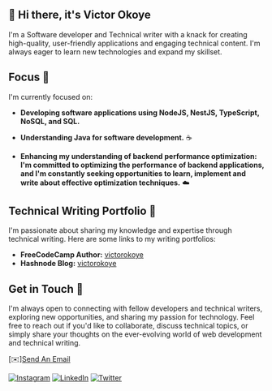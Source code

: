## 👋 Hi there, it's Victor Okoye

I'm a Software developer and Technical writer with a knack for creating high-quality, user-friendly applications and engaging technical content. I'm always eager to learn new technologies and expand my skillset.

## Focus 🚀

I'm currently focused on:

- **Developing software applications using NodeJS, NestJS, TypeScript, NoSQL, and SQL.**

- **Understanding Java for software development.** ☕️
- **Enhancing my understanding of backend performance optimization: I'm committed to optimizing the performance of backend applications, and I'm constantly seeking opportunities to learn, implement and write about effective optimization techniques.** ☁️

## Technical Writing Portfolio 📝

I'm passionate about sharing my knowledge and expertise through technical writing. Here are some links to my writing portfolios:

- **FreeCodeCamp Author:** [victorokoye](https://www.freecodecamp.org/news/author/victorokoye/)
- **Hashnode Blog:** [victorokoye](https://victorokoye.hashnode.dev/)


## Get in Touch 🤝

I'm always open to connecting with fellow developers and technical writers, exploring new opportunities, and sharing my passion for technology. Feel free to reach out if you'd like to collaborate, discuss technical topics, or simply share your thoughts on the ever-evolving world of web development and technical writing.

[✉️][Send An Email](mailto:okoyeebuka25@gmail.com)

[![Instagram](https://img.shields.io/badge/Instagram-%23E4405F.svg?logo=Instagram&logoColor=white)](https://instagram.com/victorokoye_)
[![LinkedIn](https://img.shields.io/badge/LinkedIn-%230077B5.svg?logo=LinkedIn&logoColor=white)](https://linkedin.com/in/okoye-chukwuebuka)
[![Twitter](https://img.shields.io/badge/Twitter-%231DA1F2.svg?logo=Twitter&logoColor=white)](https://twitter.com/@okoyevictorr)
